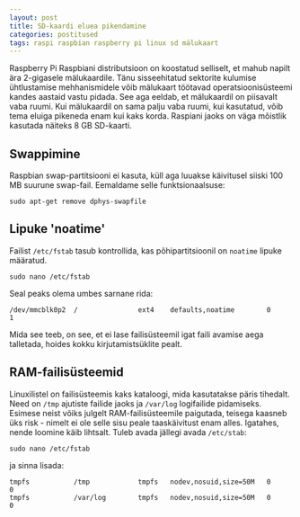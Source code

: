 ```yaml
---
layout: post
title: SD-kaardi eluea pikendamine
categories: postitused
tags: raspi raspbian raspberry pi linux sd mälukaart
---
```


Raspberry Pi Raspbiani distributsioon on koostatud selliselt, et mahub napilt ära 2-gigasele mälukaardile. Tänu sisseehitatud sektorite kulumise ühtlustamise mehhanismidele võib mälukaart töötavad operatsioonisüsteemi kandes aastaid vastu pidada. See aga eeldab, et mälukaardil on piisavalt vaba ruumi. Kui mälukaardil on sama palju vaba ruumi, kui kasutatud, võib tema eluiga pikeneda enam kui kaks korda. Raspiani jaoks on väga mõistlik kasutada näiteks 8 GB SD-kaarti.


## Swappimine

Raspbian swap-partitsiooni ei kasuta, küll aga luuakse käivitusel siiski 100 MB suurune swap-fail. Eemaldame selle funktsionaalsuse:

    sudo apt-get remove dphys-swapfile


## Lipuke 'noatime'

Failist `/etc/fstab` tasub kontrollida, kas põhipartitsioonil on `noatime` lipuke määratud.

    sudo nano /etc/fstab
    
Seal peaks olema umbes sarnane rida:

    /dev/mmcblk0p2  /               ext4    defaults,noatime        0       1

Mida see teeb, on see, et ei lase failisüsteemil igat faili avamise aega talletada, hoides kokku kirjutamistsüklite pealt.


## RAM-failisüsteemid

Linuxilistel on failisüsteemis kaks kataloogi, mida kasutatakse päris tihedalt. Need on `/tmp` ajutiste failide jaoks ja `/var/log` logifailide pidamiseks. Esimese neist võiks julgelt RAM-failisüsteemile paigutada, teisega kaasneb üks risk - nimelt ei ole selle sisu peale taaskäivitust enam alles. Igatahes, nende loomine käib lihtsalt. Tuleb avada jällegi avada `/etc/stab`:

    sudo nano /etc/fstab

ja sinna lisada:

    tmpfs           /tmp            tmpfs   nodev,nosuid,size=50M   0       0
    tmpfs           /var/log        tmpfs   nodev,nosuid,size=50M   0       0
